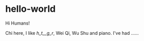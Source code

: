 hello-world
===========

Hi Humans!

Chi here, I like _h_t__g_r_, Wei Qi, Wu Shu and piano.
I've had ......
